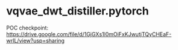 # vqvae_dwt_distiller.pytorch

POC checkpoint: https://drive.google.com/file/d/1GjGXs1l0mOiFxKJwutjTQyCHEaF-wrIL/view?usp=sharing